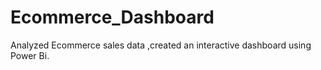 # Ecommerce_Dashboard
Analyzed Ecommerce sales data ,created an interactive dashboard using Power Bi.
